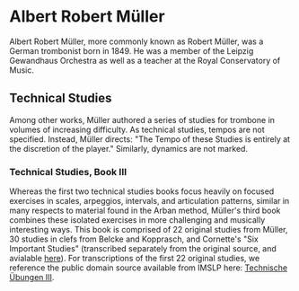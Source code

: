 # Albert Robert Müller

Albert Robert Müller, more commonly known as Robert Müller, was a German trombonist born in 1849. He was a member of the Leipzig Gewandhaus Orchestra as well as a teacher at the Royal Conservatory of Music.

## Technical Studies

Among other works, Müller authored a series of studies for trombone in volumes of increasing difficulty. As technical studies, tempos are not specified. Instead, Müller directs: "The Tempo of these Studies is entirely at the discretion of the player." Similarly, dynamics are not marked. 

### Technical Studies, Book III

Whereas the first two technical studies books focus heavily on focused exercises in scales, arpeggios, intervals, and articulation patterns, similar in many respects to material found in the Arban method, Müller's third book combines these isolated exercises in more challenging and musically interesting ways. This book is comprised of 22 original studies from Müller, 30 studies in clefs from Belcke and Kopprasch, and Cornette's "Six Important Studies" (transcribed separately from the original source, and avialable [here](https://github.com/muschem/trombone/tree/main/Transcriptions/Cornette)). For transcriptions of the first 22 original studies, we reference the public domain source available from IMSLP here: [Technische Übungen III]("https://imslp.org/wiki/Technische_%C3%9Cbungen_(M%C3%BCller-Hartmann%2C_Robert)").